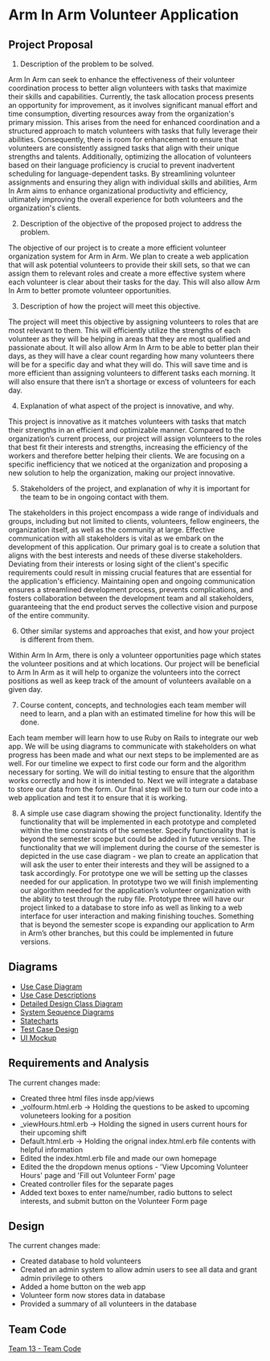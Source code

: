 # Arm In Arm Volunteer Application

## Project Proposal

1. Description of the problem to be solved.

Arm In Arm can seek to enhance the effectiveness of their volunteer coordination process to better align volunteers with tasks that maximize their skills and capabilities. Currently, the task allocation process presents an opportunity for improvement, as it involves significant manual effort and time consumption, diverting resources away from the organization's primary mission. This arises from the need for enhanced coordination and a structured approach to match volunteers with tasks that fully leverage their abilities. Consequently, there is room for enhancement to ensure that volunteers are consistently assigned tasks that align with their unique strengths and talents. Additionally, optimizing the allocation of volunteers based on their language proficiency is crucial to prevent inadvertent scheduling for language-dependent tasks. By streamlining volunteer assignments and ensuring they align with individual skills and abilities, Arm In Arm aims to enhance organizational productivity and efficiency, ultimately improving the overall experience for both volunteers and the organization's clients.

 2. Description of the objective of the proposed project to address the problem. 

The objective of our project is to create a more efficient volunteer organization system for Arm in Arm. We plan to create a web application that will ask potential volunteers to provide their skill sets, so that we can assign them to relevant roles and create a more effective system where each volunteer is clear about their tasks for the day. This will also allow Arm In Arm to better promote volunteer opportunities. 

3. Description of how the project will meet this objective. 

The project will meet this objective by assigning volunteers to roles that are most relevant to them. This will efficiently utilize the strengths of each volunteer as they will be helping in areas that they are most qualified and passionate about. It will also allow Arm In Arm to be able to better plan their days, as they will have a clear count regarding how many volunteers there will be for a specific day and what they will do. This will save time and is more efficient than assigning volunteers to different tasks each morning. It will also ensure that there isn’t a shortage or excess of volunteers for each day. 

4. Explanation of what aspect of the project is innovative, and why. 

This project is innovative as it matches volunteers with tasks that match their strengths in an efficient and optimizable manner. Compared to the organization’s current process, our project will assign volunteers to the roles that best fit their interests and strengths, increasing the efficiency of the workers and therefore better helping their clients. We are focusing on a specific inefficiency that we noticed at the organization and proposing a new solution to help the organization, making our project innovative.

5. Stakeholders of the project, and explanation of why it is important for the team to be in ongoing contact with them. 

The stakeholders in this project encompass a wide range of individuals and groups, including but not limited to clients, volunteers, fellow engineers, the organization itself, as well as the community at large. Effective communication with all stakeholders is vital as we embark on the development of this application. Our primary goal is to create a solution that aligns with the best interests and needs of these diverse stakeholders. Deviating from their interests or losing sight of the client's specific requirements could result in missing crucial features that are essential for the application's efficiency. Maintaining open and ongoing communication ensures a streamlined development process, prevents complications, and fosters collaboration between the development team and all stakeholders, guaranteeing that the end product serves the collective vision and purpose of the entire community.

6. Other similar systems and approaches that exist, and how your project is different from them. 

Within Arm In Arm, there is only a volunteer opportunities page which states the volunteer positions and at which locations. Our project will be beneficial to Arm In Arm as it will help to organize the volunteers into the correct positions as well as keep track of the amount of volunteers available on a given day. 

7. Course content, concepts, and technologies each team member will need to learn, and a plan with an estimated timeline for how this will be done. 

Each team member will learn how to use Ruby on Rails to integrate our web app. We will be using diagrams to communicate with stakeholders on what progress has been made and what our next steps to be implemented are as well. For our timeline we expect to first code our form and the algorithm necessary for sorting. We will do initial testing to ensure that the algorithm works correctly and how it is intended to. Next we will integrate a database to store our data from the form. Our final step will be to turn our code into a web application and test it to ensure that it is working.

8. A simple use case diagram showing the project functionality. Identify the functionality that will be implemented in each prototype and completed within the time constraints of the semester. Specify functionality that is beyond the semester scope but could be added in future versions.
The functionality that we will implement during the course of the semester is depicted in the use case diagram - we plan to create an application that will ask the user to enter their interests and they will be assigned to a task accordingly. For prototype one we will be setting up the classes needed for our application. In prototype two we will finish implementing our algorithm needed for the application’s volunteer organization with the ability to test through the ruby file. Prototype three will have our project linked to a database to store info as well as linking to a web interface for user interaction and making finishing touches.  Something that is beyond the semester scope is expanding our application to Arm in Arm’s other branches, but this could be implemented in future versions.

## Diagrams  
* [Use Case Diagram](https://github.com/TCNJ-SE/ArmInArm-F23/blob/collab13-prototype2/docs/Team13-use-case.md)
* [Use Case Descriptions](https://github.com/TCNJ-SE/ArmInArm-F23/blob/collab13-prototype2/docs/Team13-use-case-description.md)
* [Detailed Design Class Diagram](https://github.com/TCNJ-SE/ArmInArm-F23/blob/collab13-prototype2/docs/Team13-class-diagram.md)
* [System Sequence Diagrams](https://github.com/TCNJ-SE/ArmInArm-F23/blob/collab13-prototype2/docs/Team13-system-sequence-diagram.md)
* [Statecharts](https://github.com/TCNJ-SE/ArmInArm-F23/blob/collab13-prototype2/docs/Team13-state-charts.md)
* [Test Case Design](https://github.com/TCNJ-SE/ArmInArm-F23/blob/collab13-prototype2/docs/Team13-test-case-design.md)
* [UI Mockup](https://github.com/TCNJ-SE/ArmInArm-F23/blob/collab13-prototype2/docs/Team13-ui-mockup.md)


## Requirements and Analysis
The current changes made:
 - Created three html files insde app/views
  - _volfourm.html.erb -> Holding the questions to be asked to upcoming voluneteers looking for a position
  - _viewHours.html.erb -> Holding the signed in users current hours for their upcoming shift
  - Default.html.erb -> Holding the orignal index.html.erb file contents with helpful information
 - Edited the index.html.erb file and made our own homepage
 - Edited the the dropdown menus options - 'View Upcoming Volunteer Hours' page and 'Fill out Volunteer Form' page
 - Created controller files for the separate pages
 - Added text boxes to enter name/number, radio buttons to select interests, and submit button on the Volunteer Form page

## Design
The current changes made:
 - Created database to hold volunteers
 - Created an admin system to allow admin users to see all data and grant admin privilege to others
 - Added a home button on the web app
 - Volunteer form now stores data in database
 - Provided a summary of all volunteers in the database

## Team Code
[Team 13 - Team Code](https://github.com/TCNJ-SE/ArmInArm-F23/blob/a95e1cc5ba7152c65820deddf1798b04d4099144/docs/Team13-TeamCode.md)
